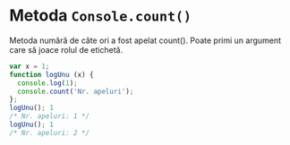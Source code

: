 # Metoda `Console.count()`

Metoda numără de câte ori a fost apelat count(). Poate primi un argument care să joace rolul de etichetă.

```javascript
var x = 1;
function logUnu (x) {
  console.log(1);
  console.count('Nr. apeluri');
};
logUnu(); 1
/* Nr. apeluri: 1 */
logUnu(); 1
/* Nr. apeluri: 2 */
```
